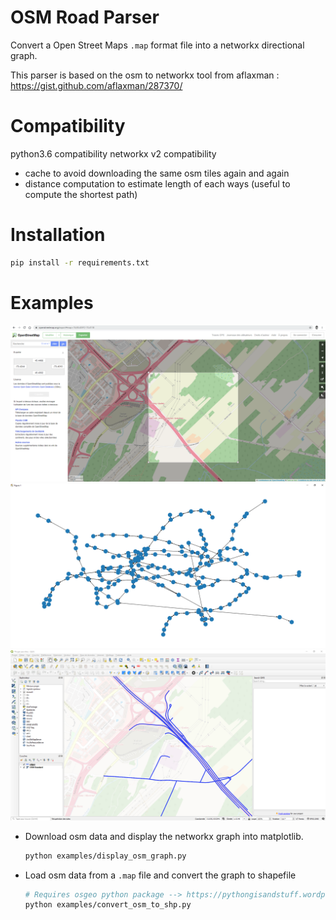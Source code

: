 # OSM Road Parser
Convert a Open Street Maps `.map` format file into a networkx directional graph.

This parser is based on the osm to networkx tool from aflaxman : https://gist.github.com/aflaxman/287370/

# Compatibility
python3.6 compatibility
networkx v2 compatibility

- cache to avoid downloading the same osm tiles again and again
- distance computation to estimate length of each ways (useful to compute the shortest path)

# Installation
```sh
pip install -r requirements.txt
```

# Examples
![OSM exporter](doc/osm_road_exporter.png)
![Networkx graph](doc/osm_networkx_graph.png)
![OSM to SHP](doc/osm_to_shp.png)

- Download osm data and display the networkx graph into matplotlib.

    ```sh
    python examples/display_osm_graph.py
    ```
- Load osm data from a `.map` file and convert the graph to shapefile
    ```sh
    # Requires osgeo python package --> https://pythongisandstuff.wordpress.com/2016/04/13/installing-gdal-ogr-for-python-on-windows/
    python examples/convert_osm_to_shp.py
    ```
